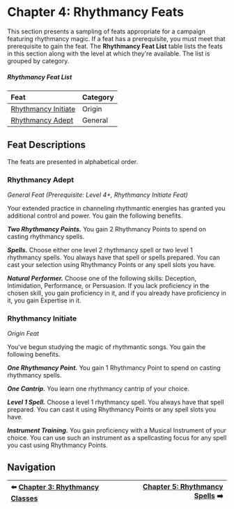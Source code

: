 # Chapter 4: Rhythmancy Feats

This section presents a sampling of feats appropriate for a campaign featuring rhythmancy magic. If a feat has a prerequisite, you must meet that prerequisite to gain the feat. The **Rhythmancy Feat List** table lists the feats in this section along with the level at which they're available. The list is grouped by category.

##### Rhythmancy Feat List

| Feat  | Category |
|:------|:---------|
| [Rhythmancy Initiate](#rhythmancy-initiate) | Origin |
| [Rhythmancy Adept](#rhythmancy-adept) | General |

## Feat Descriptions

The feats are presented in alphabetical order.

### Rhythmancy Adept

_General Feat (Prerequisite: Level 4+, Rhythmancy Initiate Feat)_

Your extended practice in channeling rhythmantic energies has granted you additional control and power. You gain the following benefits.

_**Two Rhythmancy Points.**_ You gain 2 Rhythmancy Points to spend on casting rhythmancy spells.

_**Spells.**_ Choose either one level 2 rhythmancy spell or two level 1 rhythmancy spells. You always have that spell or spells prepared. You can cast your selection using Rhythmancy Points or any spell slots you have.

_**Natural Performer.**_ Choose one of the following skills: Deception, Intimidation, Performance, or Persuasion. If you lack proficiency in the chosen skill, you gain proficiency in it, and if you already have proficiency in it, you gain Expertise in it.

### Rhythmancy Initiate

_Origin Feat_

You've begun studying the magic of rhythmantic songs. You gain the following benefits.

_**One Rhythmancy Point.**_ You gain 1 Rhythmancy Point to spend on casting rhythmancy spells.

_**One Cantrip.**_ You learn one rhythmancy cantrip of your choice.

_**Level 1 Spell.**_ Choose a level 1 rhythmancy spell. You always have that spell prepared. You can cast it using Rhythmancy Points or any spell slots you have.

_**Instrument Training.**_ You gain proficiency with a Musical Instrument of your choice. You can use such an instrument as a spellcasting focus for any spell you cast using Rhythmancy Points.

## Navigation

| ⬅️ [Chapter 3: Rhythmancy Classes](ch-3-rhythmancy-classes.md) | [Chapter 5: Rhythmancy Spells](ch-5-rhythmancy-spells.md) ➡️ |
|:-|-:|
